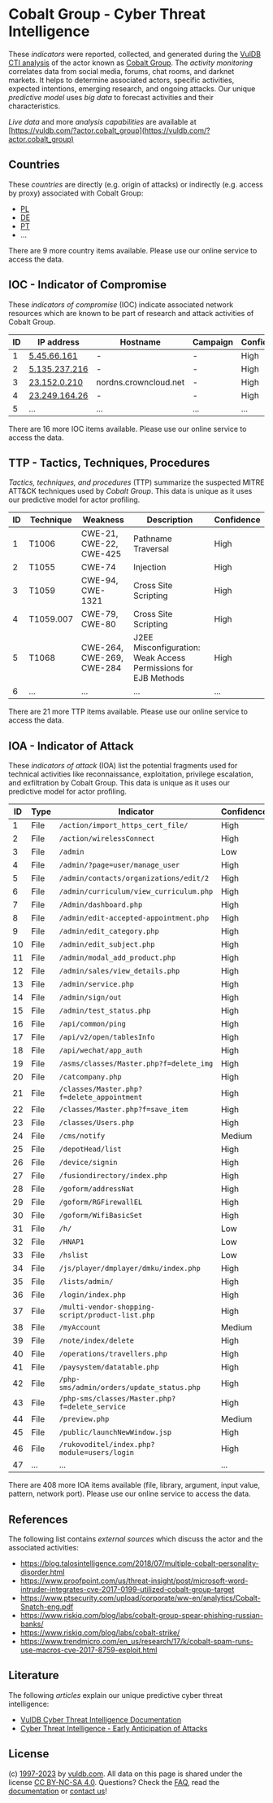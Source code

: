 # Cobalt Group - Cyber Threat Intelligence

These _indicators_ were reported, collected, and generated during the [VulDB CTI analysis](https://vuldb.com/?kb.cti) of the actor known as [Cobalt Group](https://vuldb.com/?actor.cobalt_group). The _activity monitoring_ correlates data from social media, forums, chat rooms, and darknet markets. It helps to determine associated actors, specific activities, expected intentions, emerging research, and ongoing attacks. Our unique _predictive model_ uses _big data_ to forecast activities and their characteristics.

_Live data_ and more _analysis capabilities_ are available at [https://vuldb.com/?actor.cobalt_group](https://vuldb.com/?actor.cobalt_group)

## Countries

These _countries_ are directly (e.g. origin of attacks) or indirectly (e.g. access by proxy) associated with Cobalt Group:

* [PL](https://vuldb.com/?country.pl)
* [DE](https://vuldb.com/?country.de)
* [PT](https://vuldb.com/?country.pt)
* ...

There are 9 more country items available. Please use our online service to access the data.

## IOC - Indicator of Compromise

These _indicators of compromise_ (IOC) indicate associated network resources which are known to be part of research and attack activities of Cobalt Group.

ID | IP address | Hostname | Campaign | Confidence
-- | ---------- | -------- | -------- | ----------
1 | [5.45.66.161](https://vuldb.com/?ip.5.45.66.161) | - | - | High
2 | [5.135.237.216](https://vuldb.com/?ip.5.135.237.216) | - | - | High
3 | [23.152.0.210](https://vuldb.com/?ip.23.152.0.210) | nordns.crowncloud.net | - | High
4 | [23.249.164.26](https://vuldb.com/?ip.23.249.164.26) | - | - | High
5 | ... | ... | ... | ...

There are 16 more IOC items available. Please use our online service to access the data.

## TTP - Tactics, Techniques, Procedures

_Tactics, techniques, and procedures_ (TTP) summarize the suspected MITRE ATT&CK techniques used by _Cobalt Group_. This data is unique as it uses our predictive model for actor profiling.

ID | Technique | Weakness | Description | Confidence
-- | --------- | -------- | ----------- | ----------
1 | T1006 | CWE-21, CWE-22, CWE-425 | Pathname Traversal | High
2 | T1055 | CWE-74 | Injection | High
3 | T1059 | CWE-94, CWE-1321 | Cross Site Scripting | High
4 | T1059.007 | CWE-79, CWE-80 | Cross Site Scripting | High
5 | T1068 | CWE-264, CWE-269, CWE-284 | J2EE Misconfiguration: Weak Access Permissions for EJB Methods | High
6 | ... | ... | ... | ...

There are 21 more TTP items available. Please use our online service to access the data.

## IOA - Indicator of Attack

These _indicators of attack_ (IOA) list the potential fragments used for technical activities like reconnaissance, exploitation, privilege escalation, and exfiltration by Cobalt Group. This data is unique as it uses our predictive model for actor profiling.

ID | Type | Indicator | Confidence
-- | ---- | --------- | ----------
1 | File | `/action/import_https_cert_file/` | High
2 | File | `/action/wirelessConnect` | High
3 | File | `/admin` | Low
4 | File | `/admin/?page=user/manage_user` | High
5 | File | `/admin/contacts/organizations/edit/2` | High
6 | File | `/admin/curriculum/view_curriculum.php` | High
7 | File | `/Admin/dashboard.php` | High
8 | File | `/admin/edit-accepted-appointment.php` | High
9 | File | `/admin/edit_category.php` | High
10 | File | `/admin/edit_subject.php` | High
11 | File | `/admin/modal_add_product.php` | High
12 | File | `/admin/sales/view_details.php` | High
13 | File | `/admin/service.php` | High
14 | File | `/admin/sign/out` | High
15 | File | `/admin/test_status.php` | High
16 | File | `/api/common/ping` | High
17 | File | `/api/v2/open/tablesInfo` | High
18 | File | `/api/wechat/app_auth` | High
19 | File | `/asms/classes/Master.php?f=delete_img` | High
20 | File | `/catcompany.php` | High
21 | File | `/classes/Master.php?f=delete_appointment` | High
22 | File | `/classes/Master.php?f=save_item` | High
23 | File | `/classes/Users.php` | High
24 | File | `/cms/notify` | Medium
25 | File | `/depotHead/list` | High
26 | File | `/device/signin` | High
27 | File | `/fusiondirectory/index.php` | High
28 | File | `/goform/addressNat` | High
29 | File | `/goform/RGFirewallEL` | High
30 | File | `/goform/WifiBasicSet` | High
31 | File | `/h/` | Low
32 | File | `/HNAP1` | Low
33 | File | `/hslist` | Low
34 | File | `/js/player/dmplayer/dmku/index.php` | High
35 | File | `/lists/admin/` | High
36 | File | `/login/index.php` | High
37 | File | `/multi-vendor-shopping-script/product-list.php` | High
38 | File | `/myAccount` | Medium
39 | File | `/note/index/delete` | High
40 | File | `/operations/travellers.php` | High
41 | File | `/paysystem/datatable.php` | High
42 | File | `/php-sms/admin/orders/update_status.php` | High
43 | File | `/php-sms/classes/Master.php?f=delete_service` | High
44 | File | `/preview.php` | Medium
45 | File | `/public/launchNewWindow.jsp` | High
46 | File | `/rukovoditel/index.php?module=users/login` | High
47 | ... | ... | ...

There are 408 more IOA items available (file, library, argument, input value, pattern, network port). Please use our online service to access the data.

## References

The following list contains _external sources_ which discuss the actor and the associated activities:

* https://blog.talosintelligence.com/2018/07/multiple-cobalt-personality-disorder.html
* https://www.proofpoint.com/us/threat-insight/post/microsoft-word-intruder-integrates-cve-2017-0199-utilized-cobalt-group-target
* https://www.ptsecurity.com/upload/corporate/ww-en/analytics/Cobalt-Snatch-eng.pdf
* https://www.riskiq.com/blog/labs/cobalt-group-spear-phishing-russian-banks/
* https://www.riskiq.com/blog/labs/cobalt-strike/
* https://www.trendmicro.com/en_us/research/17/k/cobalt-spam-runs-use-macros-cve-2017-8759-exploit.html

## Literature

The following _articles_ explain our unique predictive cyber threat intelligence:

* [VulDB Cyber Threat Intelligence Documentation](https://vuldb.com/?kb.cti)
* [Cyber Threat Intelligence - Early Anticipation of Attacks](https://www.scip.ch/en/?labs.20201022)

## License

(c) [1997-2023](https://vuldb.com/?kb.changelog) by [vuldb.com](https://vuldb.com/?kb.about). All data on this page is shared under the license [CC BY-NC-SA 4.0](https://creativecommons.org/licenses/by-nc-sa/4.0/). Questions? Check the [FAQ](https://vuldb.com/?kb.faq), read the [documentation](https://vuldb.com/?kb) or [contact us](https://vuldb.com/?contact)!
